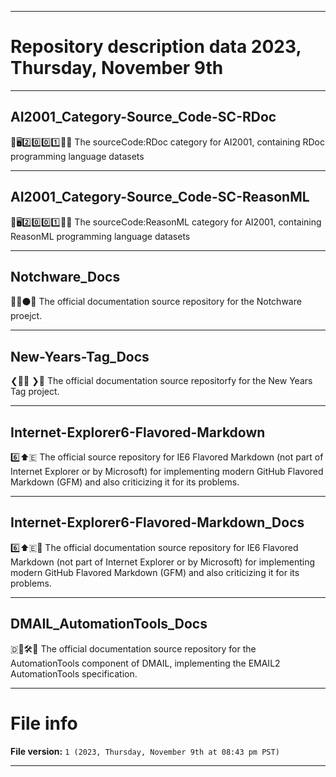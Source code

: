 
***

# Repository description data 2023, Thursday, November 9th

---

## AI2001_Category-Source_Code-SC-RDoc

🧠️🖥️2️⃣️0️⃣️0️⃣️1️⃣️💾️📜️ The sourceCode:RDoc category for AI2001, containing RDoc programming language datasets

---

## AI2001_Category-Source_Code-SC-ReasonML

🧠️🖥️2️⃣️0️⃣️0️⃣️1️⃣️💾️📜️ The sourceCode:ReasonML category for AI2001, containing ReasonML programming language datasets

---

## Notchware_Docs

💾️🔳️⚫️📖️ The official documentation source repository for the Notchware proejct.

---

## New-Years-Tag_Docs

❮🥳️🎆️ ❯📖️ The official documentation source repositorfy for the New Years Tag project.

---

## Internet-Explorer6-Flavored-Markdown

6️⃣️⬆️🇪 The official source repository for IE6 Flavored Markdown (not part of Internet Explorer or by Microsoft) for implementing modern GitHub Flavored Markdown (GFM) and also criticizing it for its problems.

---

## Internet-Explorer6-Flavored-Markdown_Docs

6️⃣️⬆️🇪📖️ The official documentation source repository for IE6 Flavored Markdown (not part of Internet Explorer or by Microsoft) for implementing modern GitHub Flavored Markdown (GFM) and also criticizing it for its problems.

---

## DMAIL_AutomationTools_Docs

🇩📧️🛠️📖️ The official documentation source repository for the AutomationTools component of DMAIL, implementing the EMAIL2 AutomationTools specification.

***

# File info

**File version:** `1 (2023, Thursday, November 9th at 08:43 pm PST)`

***

